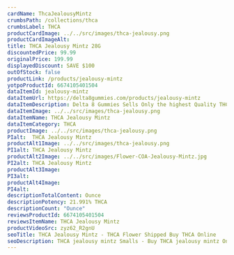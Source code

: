 ```yaml
---
cardName: ThcaJealousyMintz
crumbsPath: /collections/thca
crumbsLabel: THCA
productCardImage: ../../src/images/thca-jealousy.png
productCardImageAlt: 
title: THCA Jealousy Mintz 28G
discountedPrice: 99.99
originalPrice: 199.99
displayedDiscount: SAVE $100
outOfStock: false
productLink: /products/jealousy-mintz
yotpoProductId: 6674105401504
dataItemId: jealousy-mintz
dataItemUrl: https://delta8gummies.com/products/jealousy-mintz
dataItemDescription: Delta 8 Gummies Sells Only the highest Quality THCA jealousy mintz Ounches. These products are 2018 Federal Farm Bill Legal.
dataItemImage: ../../src/images/thca-jealousy.png
dataItemName: THCA Jealousy Mintz
dataItemCategory: THCA
productImage: ../../src/images/thca-jealousy.png
PIalt:  THCA Jealousy Mintz
productAlt1Image: ../../src/images/thca-jealousy.png
PI1alt: THCA Jealousy Mintz
productAlt2Image: ../../src/images/Flower-COA-Jealousy-Mintz.jpg
PI2alt: THCA Jealousy Mintz
productAlt3Image: 
PI3alt: 
productAlt4Image: 
PI4alt: 
descriptionTotalContent: Ounce
descriptionPotency: 21.991% THCA
descriptionCount: "Ounce"
reviewsProductId: 6674105401504
reviewsItemName: THCA Jealousy Mintz
productVideoSrc: zyz62_R2gnU
seoTitle: THCA Jealousy Mintz - THCA Flower Shipped Buy THCA Online
seoDescription: THCA jealousy mintz Smalls - Buy THCA jealousy mintz Online. Ship THCA to your doorstep.
---
```

